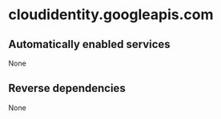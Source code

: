 # cloudidentity.googleapis.com

## Automatically enabled services

None

## Reverse dependencies

None

